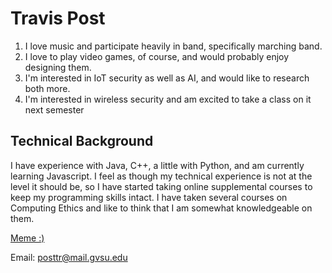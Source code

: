 
# Travis Post
1. I love music and participate heavily in band, specifically marching band.
2. I love to play video games, of course, and would probably enjoy designing them.
3. I'm interested in IoT security as well as AI, and would like to research both more.
4. I'm interested in wireless security and am excited to take a class on it next semester
## Technical Background
I have experience with Java, C++, a little with Python, and am currently learning Javascript. I feel as though my technical experience is not at the level it should be, so I have started taking online supplemental courses to keep my programming skills intact. I have taken several courses on Computing Ethics and like to think that I am somewhat knowledgeable on them. 

[Meme :)](https://ahseeit.com//king-include/uploads/2018/11/5a8980da43d3a-4455341217.jpeg)

Email: posttr@mail.gvsu.edu
